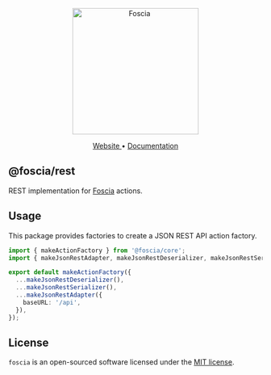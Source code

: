 <p align="center">
  <a href="https://foscia.dev">
    <img width="250" src="https://foscia.dev/img/logo.svg" alt="Foscia">
  </a>
</p>

<p align="center">
<a href="https://foscia.dev">
  Website
</a>
•
<a href="https://foscia.dev/docs/getting-started">
  Documentation
</a>
</p>

## @foscia/rest

REST implementation for [Foscia](https://foscia.dev) actions.

## Usage

This package provides factories to create a JSON REST API action factory.

```typescript
import { makeActionFactory } from '@foscia/core';
import { makeJsonRestAdapter, makeJsonRestDeserializer, makeJsonRestSerializer } from '@foscia/rest';

export default makeActionFactory({
  ...makeJsonRestDeserializer(),
  ...makeJsonRestSerializer(),
  ...makeJsonRestAdapter({
    baseURL: '/api',
  }),
});
```

## License

`foscia` is an open-sourced software licensed under the
[MIT license](LICENSE).
